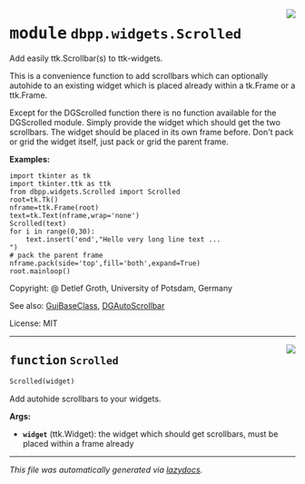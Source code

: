 <!-- markdownlint-disable -->

<a href="../dbpp/widgets/Scrolled.py#L0"><img align="right" style="float:right;" src="https://img.shields.io/badge/-source-cccccc?style=flat-square"></a>

# <kbd>module</kbd> `dbpp.widgets.Scrolled`
Add easily ttk.Scrollbar(s) to ttk-widgets. 

This is a convenience function to add scrollbars which can optionally autohide to an existing widget which is placed already within a tk.Frame or a ttk.Frame.  

Except for the DGScrolled function there is no function available for the DGScrolled module.   Simply provide the  widget which should get the two scrollbars.  The widget should be placed in its own frame before.  Don't pack or grid the widget itself, just pack or grid the parent frame. 



**Examples:**
 

```
import tkinter as tk
import tkinter.ttk as ttk
from dbpp.widgets.Scrolled import Scrolled
root=tk.Tk()
nframe=ttk.Frame(root)
text=tk.Text(nframe,wrap='none')
Scrolled(text)
for i in range(0,30):
    text.insert('end',"Hello very long line text ...
")
# pack the parent frame
nframe.pack(side='top',fill='both',expand=True)
root.mainloop()
``` 

Copyright: @ Detlef Groth, University of Potsdam, Germany 

See also: [GuiBaseClass](GuiBaseClass.html), [DGAutoScrollbar](DGAutoScrollbar.html) 

License: MIT 


---

<a href="../dbpp/widgets/Scrolled.py#L40"><img align="right" style="float:right;" src="https://img.shields.io/badge/-source-cccccc?style=flat-square"></a>

## <kbd>function</kbd> `Scrolled`

```python
Scrolled(widget)
```

Add autohide scrollbars to your widgets. 



**Args:**
 
 - <b>`widget`</b> (ttk.Widget):  the widget which should get scrollbars,  must be placed within a frame already 




---

_This file was automatically generated via [lazydocs](https://github.com/ml-tooling/lazydocs)._
